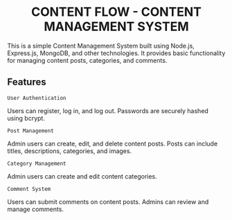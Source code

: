 <h1 align="center">CONTENT FLOW - CONTENT MANAGEMENT SYSTEM</h1>

This is a simple Content Management System built using Node.js, Express.js, MongoDB, and other technologies. It provides basic functionality for managing content posts, categories, and comments.

## Features

`User Authentication`

Users can register, log in, and log out. Passwords are securely hashed using bcrypt.

`Post Management`

Admin users can create, edit, and delete content posts. Posts can include titles, descriptions, categories, and images.

 `Category Management`

Admin users can create and edit content categories.

`Comment System`

Users can submit comments on content posts. Admins can review and manage comments.

